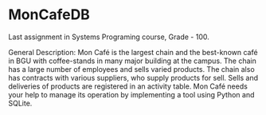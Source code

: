 # MonCafeDB

Last assignment in Systems Programing course, Grade - 100.

General Description:
Mon Café is the largest chain and the best-known café in BGU with coffee-stands in many
major building at the campus. The chain has a large number of employees and sells varied
products. The chain also has contracts with various suppliers, who supply products for sell.
Sells and deliveries of products are registered in an activity table.
Mon Café needs your help to manage its operation by implementing a tool using Python and
SQLite.
